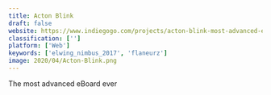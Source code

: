 ```yaml
---
title: Acton Blink
draft: false 
website: https://www.indiegogo.com/projects/acton-blink-most-advanced-eboards-ever--2
classification: ['']
platform: ['Web']
keywords: ['elwing_nimbus_2017', 'flaneurz']
image: 2020/04/Acton-Blink.png
---
```

The most advanced eBoard ever